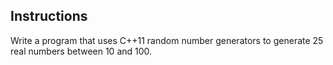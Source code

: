 ## Instructions ##

Write a program that uses C++11 random number generators to generate 25 real numbers between 10 and 100.

